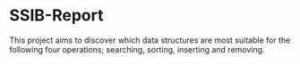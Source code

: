 # SSIB-Report
This project aims to discover which data structures are most suitable for the following four operations; searching, sorting, inserting and removing. 
